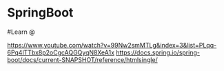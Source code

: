 # SpringBoot

#Learn @

https://www.youtube.com/watch?v=99Nw2smMTLg&index=3&list=PLqq-6Pq4lTTbx8p2oCgcAQGQyqN8XeA1x
https://docs.spring.io/spring-boot/docs/current-SNAPSHOT/reference/htmlsingle/
